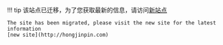 !!! tip
    该站点已迁移，为了您获取最新的信息，请访问[新站点](http://hongjinpin.com)

    The site has been migrated, please visit the new site for the latest information
 	[new site](http://hongjinpin.com)
